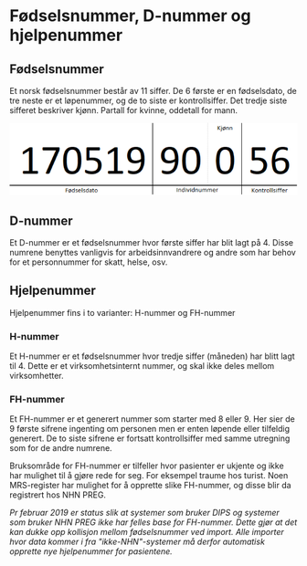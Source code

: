 # Fødselsnummer, D-nummer og hjelpenummer

## Fødselsnummer
Et norsk fødselsnummer består av 11 siffer. De 6 første er en fødselsdato, de tre neste er et løpenummer, og de to siste er kontrollsiffer. Det tredje siste sifferet beskriver kjønn. Partall for kvinne, oddetall for mann.

![Oppbygging av fødselsnummer](img/fnr.png)

## D-nummer
Et D-nummer er et fødselsnummer hvor første siffer har blit lagt på 4. Disse numrene benyttes vanligvis for arbeidsinnvandrere og andre som har behov for et personnummer for skatt, helse, osv.

## Hjelpenummer
Hjelpenummer fins i to varianter: H-nummer og FH-nummer

### H-nummer
Et H-nummer er et fødselsnummer hvor tredje siffer (måneden) har blitt lagt til 4. Dette er et virksomhetsinternt nummer, og skal ikke deles mellom virksomhetter.

### FH-nummer
Et FH-nummer er et generert nummer som starter med 8 eller 9. Her sier de 9 første sifrene ingenting om personen men er enten løpende eller tilfeldig generert. De to siste sifrene er fortsatt kontrollsiffer med samme utregning som for de andre numrene.

Bruksområde for FH-nummer er tilfeller hvor pasienter er ukjente og ikke har mulighet til å gjøre rede for seg. For eksempel traume hos turist. Noen MRS-register har mulighet for å opprette slike FH-nummer, og disse blir da registrert hos NHN PREG.

_Pr februar 2019 er status slik at systemer som bruker DIPS og systemer som bruker NHN PREG ikke har felles base for FH-nummer. Dette gjør at det kan dukke opp kollisjon mellom fødselsnummer ved import. Alle importer hvor data kommer i fra "ikke-NHN"-systemer må derfor automatisk opprette nye hjelpenummer for pasientene._
